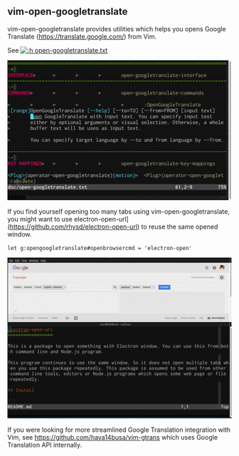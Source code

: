 ## vim-open-googletranslate

vim-open-googletranslate  provides utilities which helps you opens Google Translate (https://translate.google.com/) from Vim.

See [![:h open-googletranslate.txt](https://img.shields.io/badge/doc-%3Ah%20open--googletranslate.txt-red.svg)](doc/open-googletranslate.txt)

![vim-open-googletranslate demo](https://raw.githubusercontent.com/haya14busa/i/cd1e9f0386daf5d2a04e81f76ac86bb9f4d0af15/vim-open-googletranslate/anim.gif)


If you find yourself opening too many tabs using vim-open-googletranslate, you
might want to use electron-open-url](https://github.com/rhysd/electron-open-url)
to reuse the same opened window.

```vim
let g:opengoogletranslate#openbrowsercmd = 'electron-open'
```

![with electron-open-url](https://raw.githubusercontent.com/haya14busa/i/7fbb23a9570f8d0699e05d27e3375552d6505e6d/vim-open-googletranslate/with-electron-open-url.gif)

If you were looking for more streamlined Google Translation integration with Vim,
see https://github.com/haya14busa/vim-gtrans which uses Google Translation API internally.
